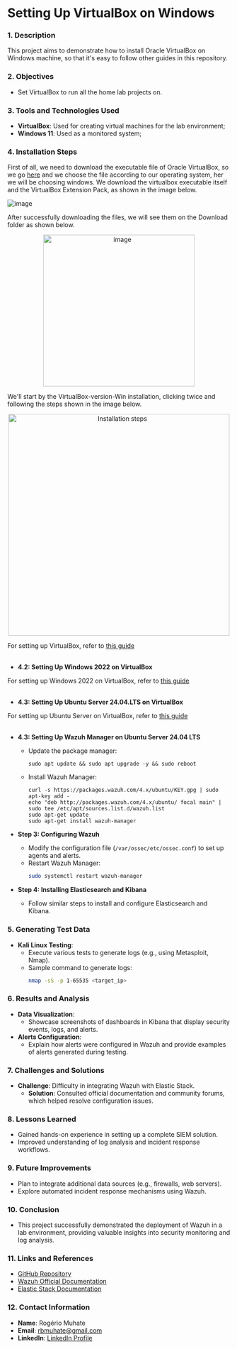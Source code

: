 # Setting Up VirtualBox on Windows

### 1. Description

This project aims to demonstrate how to install Oracle VirtualBox on Windows machine, so that it's easy to follow other guides in this repository.

### 2. Objectives

- Set VirtualBox to run all the home lab projects on.


### 3. Tools and Technologies Used

- **VirtualBox**: Used for creating virtual machines for the lab environment;
- **Windows 11**: Used as a monitored system;

### 4. Installation Steps
First of all, we need to download the executable file of Oracle VirtualBox, so we go <a href="https://www.virtualbox.org/wiki/Downloads">here</a> and we choose the file according to our operating system, her we will be choosing windows. We download the virtualbox executable itself and the VirtualBox Extension Pack, as shown in the image below.

![image](https://github.com/user-attachments/assets/3926968f-b96a-4154-a676-5d24cf2b8e30)

After successfully downloading the files, we will see them on the Download folder as shown below.

<p align="center">
<img width="342" alt="image" src="https://github.com/user-attachments/assets/e3e4a01d-7945-436d-8a1c-c19a3cee6999">
</p>

We'll start by the VirtualBox-version-Win installation, clicking twice and following the steps shown in the image below.

<p align="center">
<img width="500" alt="Installation steps" src="https://github.com/user-attachments/assets/5f338569-26cd-4300-9656-93d8eaa29763">
</p>

For setting up VirtualBox, refer to <a href="https://github.com/Muhate/Setting-Up-VirtualBox">this guide</a>
<br>
<br>
   
   - **4.2: Setting Up Windows 2022 on VirtualBox**

For setting up Windows 2022 on VirtualBox, refer to <a href="https://github.com/Muhate/Install-Windows-on-VirtualBox">this guide</a>
<br>
<br>

   - **4.3: Setting Up Ubuntu Server 24.04.LTS on VirtualBox**

For setting up Ubuntu Server on VirtualBox, refer to <a href="https://github.com/Muhate/Install-Ubuntu-on-VirtualBox">this guide</a>
<br>
<br>

   - **4.3: Setting Up Wazuh Manager on Ubuntu Server 24.04 LTS**

     - Update the package manager:
       ```
       sudo apt update && sudo apt upgrade -y && sudo reboot
       ```
     - Install Wazuh Manager:
       ```
       curl -s https://packages.wazuh.com/4.x/ubuntu/KEY.gpg | sudo apt-key add -
       echo "deb http://packages.wazuh.com/4.x/ubuntu/ focal main" | sudo tee /etc/apt/sources.list.d/wazuh.list
       sudo apt-get update
       sudo apt-get install wazuh-manager
       ```

   - **Step 3: Configuring Wazuh**
     - Modify the configuration file (`/var/ossec/etc/ossec.conf`) to set up agents and alerts.
     - Restart Wazuh Manager:
       ```bash
       sudo systemctl restart wazuh-manager
       ```

   - **Step 4: Installing Elasticsearch and Kibana**
     - Follow similar steps to install and configure Elasticsearch and Kibana.

### 5. **Generating Test Data**
   - **Kali Linux Testing**: 
     - Execute various tests to generate logs (e.g., using Metasploit, Nmap).
     - Sample command to generate logs:
       ```bash
       nmap -sS -p 1-65535 <target_ip>
       ```

### 6. **Results and Analysis**
   - **Data Visualization**: 
     - Showcase screenshots of dashboards in Kibana that display security events, logs, and alerts.
   - **Alerts Configuration**:
     - Explain how alerts were configured in Wazuh and provide examples of alerts generated during testing.

### 7. **Challenges and Solutions**
   - **Challenge**: Difficulty in integrating Wazuh with Elastic Stack.
     - **Solution**: Consulted official documentation and community forums, which helped resolve configuration issues.

### 8. **Lessons Learned**
   - Gained hands-on experience in setting up a complete SIEM solution.
   - Improved understanding of log analysis and incident response workflows.

### 9. **Future Improvements**
   - Plan to integrate additional data sources (e.g., firewalls, web servers).
   - Explore automated incident response mechanisms using Wazuh.

### 10. **Conclusion**
   - This project successfully demonstrated the deployment of Wazuh in a lab environment, providing valuable insights into security monitoring and log analysis.

### 11. **Links and References**
   - [GitHub Repository](https://github.com/username/wazuh-lab)
   - [Wazuh Official Documentation](https://wazuh.com/documentation/)
   - [Elastic Stack Documentation](https://www.elastic.co/guide/en/elastic-stack/current/index.html)

### 12. **Contact Information**
   - **Name**: Rogério Muhate
   - **Email**: rbmuhate@gmail.com
   - **LinkedIn**: [LinkedIn Profile](https://www.linkedin.com/in/rmuhate)
